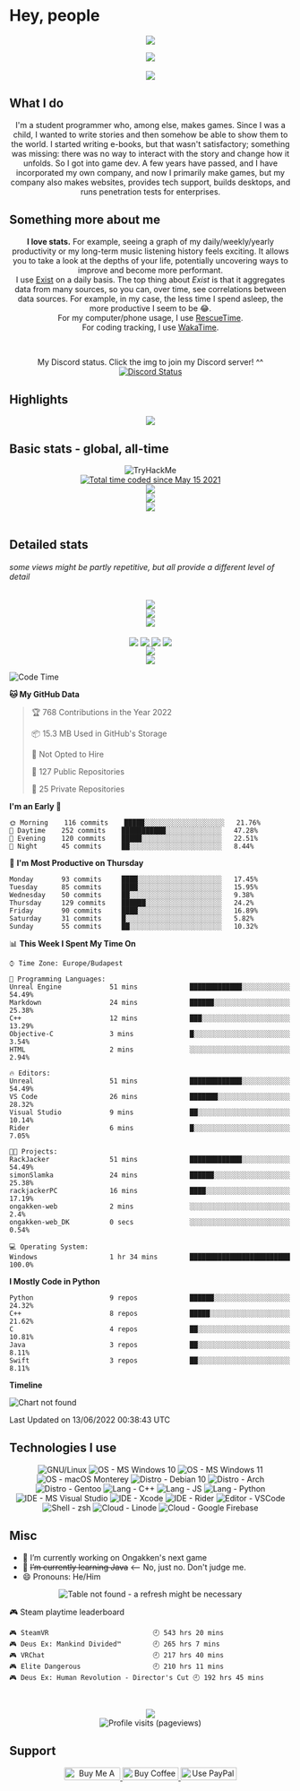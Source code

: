 <p align="left">
	<a>
		<h1>Hey, people</h1>
		<!--<img src="https://github.com/simonSlamka/simonSlamka/blob/834880a865bb9b629ecbd092282f6ec3f9afb45d/v.gif" width="40px">-->
	</a>
</p>

<p align="center">
	<a>
		<img
			src="https://user-images.githubusercontent.com/51794014/126156784-01d29993-1b3b-44ba-93f1-b28e56e9ac73.jpg" />
	</a>
</p>

<p align="center">
	<a>
		<img src="https://raw.githubusercontent.com/simonSlamka/simonSlamka/main/metrics.classic.svg" />
	</a>
	<br />
	<!-- <a>
       <img align="center" src="https://raw.githubusercontent.com/simonSlamka/simonSlamka/main/metrics.plugin.languages.details.svg"/>
    </a>
    <br/> -->
	<!--  <a>
        <img src="https://raw.githubusercontent.com/simonSlamka/simonSlamka/main/metrics.plugin.support.svg"/>
    </a> -->
	<br />
	<a>
		<img src="https://raw.githubusercontent.com/simonSlamka/simonSlamka/main/metrics.plugin.people.svg" />
	</a>
</p>

## What I do

<p align="center">
	I'm a student programmer who, among else, makes games. Since I was a child, I wanted to write stories and then
	somehow
	be able to show them to the world. I started writing e-books, but that wasn't satisfactory; something was missing:
	there was no way to interact with the story and change how it unfolds. So I got into game dev. A few years have
	passed, and I have incorporated my own company, and now I primarily make games, but my company also makes websites,
	provides tech support, builds desktops, and runs penetration tests for enterprises.
</p>

## Something more about me

<p align="center">
	<b>I love stats.</b> For example, seeing a graph of my daily/weekly/yearly productivity or my long-term music
	listening history feels exciting. It allows you to take a look at the depths of your life, potentially uncovering
	ways
	to improve and become more performant.
	<br />I use <a href="exist.io">Exist</a> on a daily basis. The top thing about <i>Exist</i> is that it aggregates
	data
	from many sources, so you can, over time, see correlations between data sources. For example, in my case, the less
	time I spend asleep, the more productive I seem to be 😂.
	<br />For my computer/phone usage, I use <a href="rescuetime.com">RescueTime</a>.
	<br />For coding tracking, I use <a href="wakatime.com/simonSlamka">WakaTime</a>.
</p>
<br />
<p align="center">My Discord status. Click the img to join my Discord server! ^^
	<br />
	<a href="https://simtoon.tech/discord" target="_blank"><img
			src="https://lanyard.cnrad.dev/api/849766024382906399?animated:true&idleMessage=Sleeping,%20exercising,%20or%20otherwise%20offline."
			alt="Discord Status"></a></p>

## Highlights
<p align="center">
	<a>
		<img align="center"
			src="https://raw.githubusercontent.com/simonSlamka/simonSlamka/main/metrics.plugin.achievements.svg" />
	</a>
</p>

## Basic stats - global, all-time

<p align="center">
	<img src="https://tryhackme-badges.s3.amazonaws.com/TheKentuckian.png" alt="TryHackMe">
	</br>
	<a href="https://wakatime.com/@70f280d9-2d73-42e5-894d-a0d0f2acbd75"><img
			src="https://wakatime.com/badge/user/70f280d9-2d73-42e5-894d-a0d0f2acbd75.svg"
			alt="Total time coded since May 15 2021" /></a></br>
	<a>
		<img align="center" src="https://github.com/simonSlamka/simonSlamka/blob/output/generated/overview.svg" />
	</a>
	</br>
	<a href="https://wakatime.com/@simonSlamka">
		<img align="center" src="https://github.com/simonSlamka/simonSlamka/blob/output/generated/languages.svg" />
	</a>
	<br />
	<a>
		<img align="center"
			src="http://github-readme-streak-stats.herokuapp.com?user=simonSlamka&theme=tokyonight_duo&hide_border=true" />
	</a>
	<br />
	<br />

## Detailed stats
###### some views might be partly repetitive, but all provide a different level of detail

<p align="center">
	<a>
		<img align="center"
			src="https://raw.githubusercontent.com/simonSlamka/simonSlamka/main/metrics.plugin.wakatime.svg" />
	</a>
	<br />
	<a>
		<img align="center"
			src="https://raw.githubusercontent.com/simonSlamka/simonSlamka/main/metrics.plugin.projects.svg" />
	</a>
	<br />
	<a>
		<img align="center"
			src="https://raw.githubusercontent.com/simonSlamka/simonSlamka/main/metrics.plugin.habits.svg" />
	</a>
	<br />
	<br />
	<a>
		<img align="center"
			src="https://raw.githubusercontent.com/simonSlamka/simonSlamka/main/metrics.plugin.followup.svg" />
	</a>
	<a>
		<img align="center"
			src="https://raw.githubusercontent.com/simonSlamka/simonSlamka/main/metrics.plugin.followup.user.svg" />
	</a>
	<a>
		<img align="center"
			src="https://raw.githubusercontent.com/simonSlamka/simonSlamka/main/metrics.plugin.isocalendar.fullyear.svg" />
	</a>
	<a>
		<img align="center"
			src="https://raw.githubusercontent.com/simonSlamka/simonSlamka/main/metrics.plugin.activity.svg" />
	</a>
	<br />
	<a>
		<img align="center"
			src="https://raw.githubusercontent.com/simonSlamka/simonSlamka/main/metrics.plugin.stars.svg" />
	</a>
	<br />
	<a>
		<img align="center"
			src="https://raw.githubusercontent.com/simonSlamka/simonSlamka/main/metrics.plugin.gists.svg" />
	</a>
</p>

<!--START_SECTION:waka-->
![Code Time](http://img.shields.io/badge/Code%20Time-0%20secs-blue)

**🐱 My GitHub Data** 

> 🏆 768 Contributions in the Year 2022
 > 
> 📦 15.3 MB Used in GitHub's Storage 
 > 
> 🚫 Not Opted to Hire
 > 
> 📜 127 Public Repositories 
 > 
> 🔑 25 Private Repositories  
 > 
**I'm an Early 🐤** 

```text
🌞 Morning    116 commits    █████░░░░░░░░░░░░░░░░░░░░   21.76% 
🌆 Daytime    252 commits    ███████████░░░░░░░░░░░░░░   47.28% 
🌃 Evening    120 commits    █████░░░░░░░░░░░░░░░░░░░░   22.51% 
🌙 Night      45 commits     ██░░░░░░░░░░░░░░░░░░░░░░░   8.44%

```
📅 **I'm Most Productive on Thursday** 

```text
Monday       93 commits     ████░░░░░░░░░░░░░░░░░░░░░   17.45% 
Tuesday      85 commits     ████░░░░░░░░░░░░░░░░░░░░░   15.95% 
Wednesday    50 commits     ██░░░░░░░░░░░░░░░░░░░░░░░   9.38% 
Thursday     129 commits    ██████░░░░░░░░░░░░░░░░░░░   24.2% 
Friday       90 commits     ████░░░░░░░░░░░░░░░░░░░░░   16.89% 
Saturday     31 commits     █░░░░░░░░░░░░░░░░░░░░░░░░   5.82% 
Sunday       55 commits     ██░░░░░░░░░░░░░░░░░░░░░░░   10.32%

```


📊 **This Week I Spent My Time On** 

```text
⌚︎ Time Zone: Europe/Budapest

💬 Programming Languages: 
Unreal Engine            51 mins             █████████████░░░░░░░░░░░░   54.49% 
Markdown                 24 mins             ██████░░░░░░░░░░░░░░░░░░░   25.38% 
C++                      12 mins             ███░░░░░░░░░░░░░░░░░░░░░░   13.29% 
Objective-C              3 mins              █░░░░░░░░░░░░░░░░░░░░░░░░   3.54% 
HTML                     2 mins              ░░░░░░░░░░░░░░░░░░░░░░░░░   2.94%

🔥 Editors: 
Unreal                   51 mins             █████████████░░░░░░░░░░░░   54.49% 
VS Code                  26 mins             ███████░░░░░░░░░░░░░░░░░░   28.32% 
Visual Studio            9 mins              ██░░░░░░░░░░░░░░░░░░░░░░░   10.14% 
Rider                    6 mins              █░░░░░░░░░░░░░░░░░░░░░░░░   7.05%

🐱‍💻 Projects: 
RackJacker               51 mins             █████████████░░░░░░░░░░░░   54.49% 
simonSlamka              24 mins             ██████░░░░░░░░░░░░░░░░░░░   25.38% 
rackjackerPC             16 mins             ████░░░░░░░░░░░░░░░░░░░░░   17.19% 
ongakken-web             2 mins              ░░░░░░░░░░░░░░░░░░░░░░░░░   2.4% 
ongakken-web_DK          0 secs              ░░░░░░░░░░░░░░░░░░░░░░░░░   0.54%

💻 Operating System: 
Windows                  1 hr 34 mins        █████████████████████████   100.0%

```

**I Mostly Code in Python** 

```text
Python                   9 repos             ██████░░░░░░░░░░░░░░░░░░░   24.32% 
C++                      8 repos             █████░░░░░░░░░░░░░░░░░░░░   21.62% 
C                        4 repos             ██░░░░░░░░░░░░░░░░░░░░░░░   10.81% 
Java                     3 repos             ██░░░░░░░░░░░░░░░░░░░░░░░   8.11% 
Swift                    3 repos             ██░░░░░░░░░░░░░░░░░░░░░░░   8.11%

```


**Timeline**

![Chart not found](https://raw.githubusercontent.com/simonSlamka/simonSlamka/main/charts/bar_graph.png) 


 Last Updated on 13/06/2022 00:38:43 UTC
<!--END_SECTION:waka-->

</p>

## Technologies I use

<p align="center">
	<a>
		<img src="https://img.shields.io/badge/OS-GNU%2FLinux-informational?style=flat&color=0000ff" alt="GNU/Linux" />
	</a>
	<a>
		<img src="https://img.shields.io/badge/OS-Microsoft%20Windows%2010%20amd64-informational?style=flat&color=0000ff"
			alt="OS - MS Windows 10" />
	</a>
	<a>
		<img src="https://img.shields.io/badge/OS-Microsoft%20Windows%2011%20arm64-informational?style=flat&color=0000ff"
			alt="OS - MS Windows 11" />
	</a>
	<a>
		<img src="https://img.shields.io/badge/OS-macOS%20Monterey-informational?style=flat&color=0000ff"
			alt="OS - macOS Monterey" />
	</a>
	<a>
		<img src="https://img.shields.io/badge/Distro-Debian%2010-informational?style=flat&color=0000ff"
			alt="Distro - Debian 10" />
	</a>
	<a>
		<img src="https://img.shields.io/badge/Distro-Arch-informational?style=flat&color=0000ff" alt="Distro - Arch" />
	</a>
	<a>
		<img src="https://img.shields.io/badge/Distro-Gentoo-informational?style=flat&color=0000ff"
			alt="Distro - Gentoo" />
	</a>
	<a>
		<img src="https://img.shields.io/badge/Lang-C++-informational?style=flat&color=0000ff" alt="Lang - C++" />
	</a>
	<a>
		<img src="https://img.shields.io/badge/Lang-JS-informational?style=flat&color=0000ff" alt="Lang - JS" />
	</a>
	<a>
		<img src="https://img.shields.io/badge/Lang-Python-informational?style=flat&color=0000ff" alt="Lang - Python" />
	</a>
	<a>
		<img src="https://img.shields.io/badge/IDE-Microsoft%20Visual%20Studio-informational?style=flat&color=0000ff"
			alt="IDE - MS Visual Studio" />
	</a>
	<a>
		<img src="https://img.shields.io/badge/IDE-Xcode-informational?style=flat&color=0000ff" alt="IDE - Xcode" />
	</a>
	<a>
		<img src="https://img.shields.io/badge/IDE-JetBrains%20Rider-informational?style=flat&color=0000ff"
			alt="IDE - Rider" />
	</a>
	<a>
		<img src="https://img.shields.io/badge/Editor-VSCode-informational?style=flat&color=0000ff"
			alt="Editor - VSCode" />
	</a>
	<a>
		<img src="https://img.shields.io/badge/Shell-zsh-informational?style=flat&color=0000ff" alt="Shell - zsh" />
	</a>
	<a>
		<img src="https://img.shields.io/badge/Cloud-Linode-informational?style=flat&color=0000ff"
			alt="Cloud - Linode" />
	</a>
	<a>
		<img src="https://img.shields.io/badge/Cloud-Google%20Firebase-informational?style=flat&color=0000ff"
			alt="Cloud - Google Firebase" />
	</a>
</p>

## Misc

<p align="center">
	<ul>
		<li>🔭 I’m currently working on Ongakken's next game</li>
		<li>🌱 <s>I’m currently learning Java</s>
			<-- No, just no. Don't judge me.</li> <li>😄 Pronouns: He/Him
		</li>
	</ul>
</p>

<p align="center">
	<a>
		<img align="cetner" src="https://lastfm-recently-played.vercel.app/api?user=simtoon1011&width=500&count=10"
			alt="Table not found - a refresh might be necessary" />
	</a>
</p>

<!-- steam-box start -->
🎮 Steam playtime leaderboard
```text
🎮 SteamVR                          🕘 543 hrs 20 mins
🎮 Deus Ex: Mankind Divided™        🕘 265 hrs 7 mins
🎮 VRChat                           🕘 217 hrs 40 mins
🎮 Elite Dangerous                  🕘 210 hrs 11 mins
🎮 Deus Ex: Human Revolution - Director's Cut 🕘 192 hrs 45 mins
```
<!-- Powered by https://github.com/YouEclipse/steam-box . -->
<!-- steam-box end -->
</br>

<p align="center">
	<a>
		<img align="center"
			src="https://raw.githubusercontent.com/simonSlamka/simonSlamka/main/metrics.plugin.anilist.full.svg" />
	</a>
	<br />
	<a>
		<img align="center" src="https://komarev.com/ghpvc/?username=simonSlamka" alt="Profile visits (pageviews)" />
	</a>
</p>

## Support
<p align="center">
	<a href="https://www.buymeacoffee.com/simtoon" target="_blank"><img
			src="https://cdn.buymeacoffee.com/buttons/default-orange.png" alt="Buy Me A Coffee" height="23" width="100"
			style="border-radius:2px" />
		<a href="https://ko-fi.com/simtoon" target="_blank"><img height="23" width="100"
				src="https://cdn.ko-fi.com/cdn/kofi3.png?v=2" alt="Buy Coffee for Simon" />
			<a href="https://www.paypal.com/donate?hosted_button_id=ZQ9NUEPAZK47C" target="_blank"><img height='23' width="100"
					src="https://ionicabizau.github.io/badges/paypal.svg" alt="Use PayPal to buy me a coffee ^^" />
</p>

